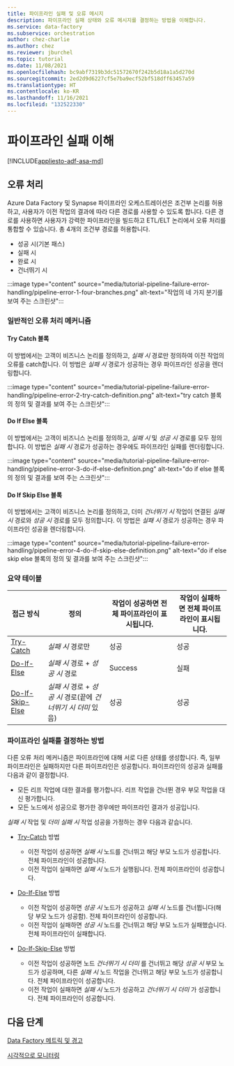```yaml
---
title: 파이프라인 실패 및 오류 메시지
description: 파이프라인 실패 상태와 오류 메시지를 결정하는 방법을 이해합니다.
ms.service: data-factory
ms.subservice: orchestration
author: chez-charlie
ms.author: chez
ms.reviewer: jburchel
ms.topic: tutorial
ms.date: 11/08/2021
ms.openlocfilehash: bc9abf7319b3dc51572670f242b5d18a1a5d270d
ms.sourcegitcommit: 2ed2d9d6227cf5e7ba9ecf52bf518dff63457a59
ms.translationtype: HT
ms.contentlocale: ko-KR
ms.lasthandoff: 11/16/2021
ms.locfileid: "132522330"
---
```

# <a name="understanding-pipeline-failure"></a>파이프라인 실패 이해

[!INCLUDE[appliesto-adf-asa-md](includes/appliesto-adf-asa-md.md)]

## <a name="error-handling"></a>오류 처리

Azure Data Factory 및 Synapse 파이프라인 오케스트레이션은 조건부 논리를 허용하고, 사용자가 이전 작업의 결과에 따라 다른 경로를 사용할 수 있도록 합니다. 다른 경로를 사용하면 사용자가 강력한 파이프라인을 빌드하고 ETL/ELT 논리에서 오류 처리를 통합할 수 있습니다. 총 4개의 조건부 경로를 허용합니다.

* 성공 시(기본 패스)
* 실패 시
* 완료 시
* 건너뛰기 시

:::image type="content" source="media/tutorial-pipeline-failure-error-handling/pipeline-error-1-four-branches.png" alt-text="작업의 네 가지 분기를 보여 주는 스크린샷":::

### <a name="common-error-handling-mechanism"></a>일반적인 오류 처리 메커니즘

#### <a name="try-catch-block"></a>Try Catch 블록

이 방법에서는 고객이 비즈니스 논리를 정의하고, _실패 시_ 경로만 정의하여 이전 작업의 오류를 catch합니다. 이 방법은 _실패 시_ 경로가 성공하는 경우 파이프라인 성공을 렌더링합니다.

:::image type="content" source="media/tutorial-pipeline-failure-error-handling/pipeline-error-2-try-catch-definition.png" alt-text="try catch 블록의 정의 및 결과를 보여 주는 스크린샷":::

#### <a name="do-if-else-block"></a>Do If Else 블록

이 방법에서는 고객이 비즈니스 논리를 정의하고, _실패 시_ 및 _성공 시_ 경로를 모두 정의합니다. 이 방법은 _실패 시_ 경로가 성공하는 경우에도 파이프라인 실패를 렌더링합니다.

:::image type="content" source="media/tutorial-pipeline-failure-error-handling/pipeline-error-3-do-if-else-definition.png" alt-text="do if else 블록의 정의 및 결과를 보여 주는 스크린샷":::

#### <a name="do-if-skip-else-block"></a>Do If Skip Else 블록

이 방법에서는 고객이 비즈니스 논리를 정의하고, 더미 _건너뛰기 시_ 작업이 연결된 _실패 시_ 경로와 _성공 시_ 경로를 모두 정의합니다. 이 방법은 _실패 시_ 경로가 성공하는 경우 파이프라인 성공을 렌더링합니다.

:::image type="content" source="media/tutorial-pipeline-failure-error-handling/pipeline-error-4-do-if-skip-else-definition.png" alt-text="do if else skip else 블록의 정의 및 결과를 보여 주는 스크린샷":::

### <a name="summary-table"></a>요약 테이블

접근 방식 | 정의 | 작업이 성공하면 전체 파이프라인이 표시됩니다. | 작업이 실패하면 전체 파이프라인이 표시됩니다.
---------------------------- | ------------------- | ------------------- | -------------------
[Try-Catch](#try-catch-block) | _실패 시_ 경로만 | 성공 |  성공
[Do-If-Else](#do-if-else-block) | _실패 시_ 경로 + _성공 시_ 경로 | Success |  실패
[Do-If-Skip-Else](#do-if-skip-else-block) |  _실패 시_ 경로 + _성공 시_ 경로(끝에 _건너뛰기 시 더미_ 있음) | 성공 |  성공

### <a name="how-pipeline-failure-are-determined"></a>파이프라인 실패를 결정하는 방법

다른 오류 처리 메커니즘은 파이프라인에 대해 서로 다른 상태를 생성합니다. 즉, 일부 파이프라인은 실패하지만 다른 파이프라인은 성공합니다. 파이프라인의 성공과 실패를 다음과 같이 결정합니다.

* 모든 리프 작업에 대한 결과를 평가합니다. 리프 작업을 건너뛴 경우 부모 작업을 대신 평가합니다.
* 모든 노드에서 성공으로 평가한 경우에만 파이프라인 결과가 성공입니다.

_실패 시_ 작업 및 _더미 실패 시_ 작업 성공을 가정하는 경우 다음과 같습니다.

* [Try-Catch](#try-catch-block) 방법

  * 이전 작업이 성공하면 _실패 시_ 노드를 건너뛰고 해당 부모 노드가 성공합니다. 전체 파이프라인이 성공합니다.
  * 이전 작업이 실패하면 _실패 시_ 노드가 실행됩니다. 전체 파이프라인이 성공합니다.

* [Do-If-Else](#do-if-else-block) 방법

  * 이전 작업이 성공하면 _성공 시_ 노드가 성공하고 _실패 시_ 노드를 건너뜁니다(해당 부모 노드가 성공함). 전체 파이프라인이 성공합니다.
  * 이전 작업이 실패하면 _성공 시_ 노드를 건너뛰고 해당 부모 노드가 실패했습니다. 전체 파이프라인이 실패합니다.

* [Do-If-Skip-Else](#do-if-skip-else-block) 방법

  * 이전 작업이 성공하면 노드 _건너뛰기 시 더미_ 를 건너뛰고 해당 _성공 시_ 부모 노드가 성공하며, 다른 _실패 시_ 노드 작업을 건너뛰고 해당 부모 노드가 성공합니다. 전체 파이프라인이 성공합니다.
  * 이전 작업이 실패하면 _실패 시_ 노드가 성공하고 _건너뛰기 시 더미_ 가 성공합니다. 전체 파이프라인이 성공합니다.

## <a name="next-steps"></a>다음 단계

[Data Factory 메트릭 및 경고](monitor-metrics-alerts.md)

[시각적으로 모니터링](monitor-visually.md#alerts)
